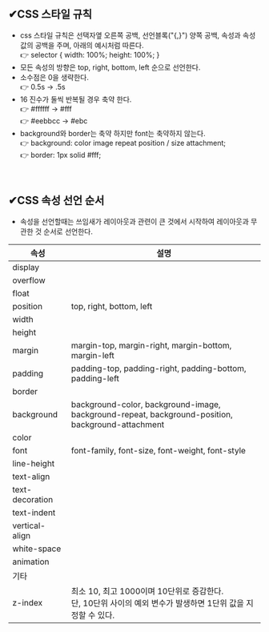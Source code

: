 ## ✔CSS 스타일 규칙
- css 스타일 규칙은 선택자옆 오른쪽 공백, 선언블록("{,}") 양쪽 공백, 속성과 속성값의 공백을 주며, 아래의 예시처럼 따른다. <br/>
  👉 selector { width: 100%; height: 100%; }
- 모든 속성의 방향은 top, right, bottom, left 순으로 선언한다.
- 소수점은 0을 생략한다. <br/>
  👉 0.5s -> .5s 
- 16 진수가 둘씩 반복될 경우 축약 한다.<br/>
  👉 #ffffff -> #fff<br/>
  👉 #eebbcc -> #ebc
- background와 border는 축약 하지만 font는 축약하지 않는다. <br/>
  👉 background: color image repeat position / size attachment; <br/>
  👉 border: 1px solid #fff;

&nbsp;

## ✔CSS 속성 선언 순서
- 속성을 선언할때는 쓰임새가 레이아웃과 관련이 큰 것에서 시작하여 레이아웃과 무관한 것 순서로 선언한다.

|속성|설명|
|---|---|
|display||
|overflow||
|float||
|position|top, right, bottom, left|
|width||
|height||
|margin|margin-top, margin-right, margin-bottom, margin-left|
|padding|padding-top, padding-right, padding-bottom, padding-left|
|border||
|background|background-color, background-image, background-repeat, background-position, background-attachment|
|color||
|font|font-family, font-size, font-weight, font-style|
|line-height||
|text-align||
|text-decoration||
|text-indent||
|vertical-align||
|white-space||
|animation||
|기타||
|z-index|최소 10, 최고 1000이며 10단위로 증감한다. <br/> 단, 10단위 사이의 예외 변수가 발생하면 1단위 값을 지정할 수 있다.|

